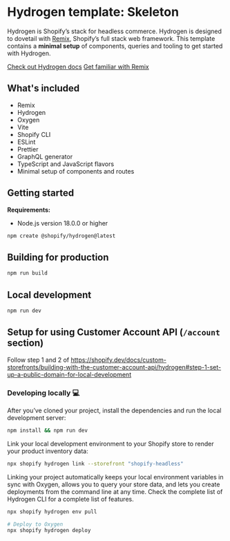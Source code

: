 # Hydrogen template: Skeleton

Hydrogen is Shopify’s stack for headless commerce. Hydrogen is designed to dovetail with [Remix](https://remix.run/), Shopify’s full stack web framework. This template contains a **minimal setup** of components, queries and tooling to get started with Hydrogen.

[Check out Hydrogen docs](https://shopify.dev/custom-storefronts/hydrogen)
[Get familiar with Remix](https://remix.run/docs/en/v1)

## What's included

- Remix
- Hydrogen
- Oxygen
- Vite
- Shopify CLI
- ESLint
- Prettier
- GraphQL generator
- TypeScript and JavaScript flavors
- Minimal setup of components and routes

## Getting started

**Requirements:**

- Node.js version 18.0.0 or higher

```bash
npm create @shopify/hydrogen@latest
```

## Building for production

```bash
npm run build
```

## Local development

```bash
npm run dev
```

## Setup for using Customer Account API (`/account` section)

Follow step 1 and 2 of <https://shopify.dev/docs/custom-storefronts/building-with-the-customer-account-api/hydrogen#step-1-set-up-a-public-domain-for-local-development>

### Developing locally 💻
After you’ve cloned your project, install the dependencies and run the local development server:

```bash
npm install && npm run dev
```

Link your local development environment to your Shopify store to render your product inventory data:

```bash
npx shopify hydrogen link --storefront "shopify-headless"
```

Linking your project automatically keeps your local environment variables in sync with Oxygen, allows you to query your store data, and lets you create deployments from the command line at any time. Check the complete list of Hydrogen CLI for a complete list of features.

```bash
npx shopify hydrogen env pull
```

```bash
# Deploy to Oxygen
npx shopify hydrogen deploy
```


